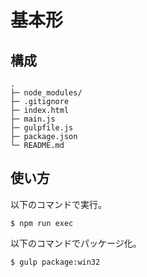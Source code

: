 # 基本形

## 構成

```
.
├─ node_modules/
├─ .gitignore
├─ index.html
├─ main.js
├─ gulpfile.js
├─ package.json
└─ README.md
```

## 使い方

以下のコマンドで実行。

```
$ npm run exec
```

以下のコマンドでパッケージ化。

```
$ gulp package:win32
```
